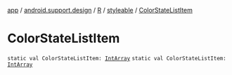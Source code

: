 [app](../../../index.md) / [android.support.design](../../index.md) / [R](../index.md) / [styleable](index.md) / [ColorStateListItem](.)

# ColorStateListItem

`static val ColorStateListItem: `[`IntArray`](https://kotlinlang.org/api/latest/jvm/stdlib/kotlin/-int-array/index.html)
`static val ColorStateListItem: `[`IntArray`](https://kotlinlang.org/api/latest/jvm/stdlib/kotlin/-int-array/index.html)